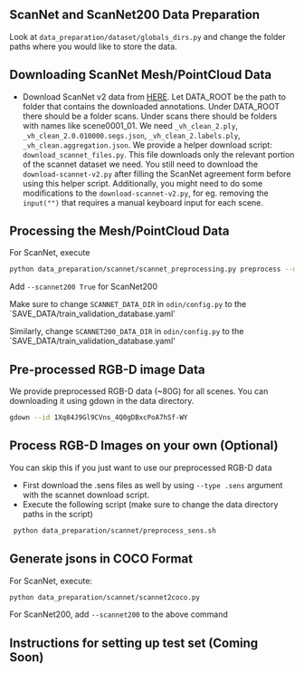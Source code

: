 ## ScanNet and ScanNet200 Data Preparation

Look at `data_preparation/dataset/globals_dirs.py` and change the folder paths where you would like to store the data.


## Downloading ScanNet Mesh/PointCloud Data
- Download ScanNet v2 data from [HERE](https://github.com/ScanNet/ScanNet). Let DATA_ROOT be the path to folder that contains the downloaded annotations. Under DATA_ROOT there should be a folder scans. Under scans there should be folders with names like scene0001_01. We need `_vh_clean_2.ply`, `_vh_clean_2.0.010000.segs.json`, `_vh_clean_2.labels.ply`, `_vh_clean.aggregation.json`. We provide a helper download script: `download_scannet_files.py`. This file downloads only the relevant portion of the scannet dataset we need. You still need to download the `download-scannet-v2.py` after filling the ScanNet agreement form before using this helper script. Additionally, you might need to do some modifications to the `download-scannet-v2.py`, for eg. removing the `input("")` that requires a manual keyboard input for each scene. 


## Processing the Mesh/PointCloud Data
 
For ScanNet, execute

```bash
python data_preparation/scannet/scannet_preprocessing.py preprocess --data_dir PATH_TO_RAW_SCANS --save_dir SAVE_DATA
```

Add `--scannet200 True` for ScanNet200

Make sure to change `SCANNET_DATA_DIR` in `odin/config.py` to the `SAVE_DATA/train_validation_database.yaml'

Similarly, change  `SCANNET200_DATA_DIR` in `odin/config.py` to the `SAVE_DATA/train_validation_database.yaml'



## Pre-processed RGB-D image Data
We provide preprocessed RGB-D data (~80G) for all scenes. You can downloading it using gdown in the data directory.

```bash
gdown --id 1Xq84J9Gl9CVns_4Q0gDBxcPoA7hSf-WY
```

## Process RGB-D Images on your own (Optional)
You can skip this if you just want to use our preprocessed RGB-D data

- First download the .sens files as well by using `--type .sens` argument with the scannet download script. 
- Execute the following script (make sure to change the data directory paths in the script)

```bash
 python data_preparation/scannet/preprocess_sens.sh 
```

## Generate jsons in COCO Format

For ScanNet, execute:
```bash
python data_preparation/scannet/scannet2coco.py
```

For ScanNet200, add `--scannet200` to the above command


## Instructions for setting up test set (Coming Soon)
